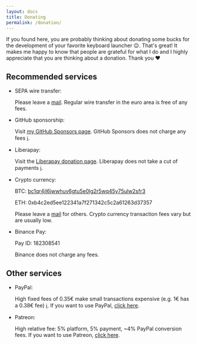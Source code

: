 ```yaml
---
layout: docs
title: Donating
permalink: /donation/
---
```

 
If you found here, you are probably thinking about donating some bucks for the development of your favorite keyboard launcher 😉.
That's great!
It makes me happy to know that people are grateful for what I do and I highly appreciate that you are thinking about a donation. 
Thank you ❤️

## Recommended services

* SEPA wire transfer:

  Please leave a [mail](mailto:manuelschneid3r@gmail.com?subject=Albert%20SEPA%20donation&body=Please%20send%20me%20your%20IBAN.).
  Regular wire transfer in the euro area is free of any fees. 

* GitHub sponsorship:

  Visit [my GitHub Sponsors page](https://github.com/sponsors/ManuelSchneid3r).
  GitHub Sponsors does not charge any fees [ℹ️](https://docs.github.com/en/sponsors/getting-started-with-github-sponsors/about-github-sponsors#about-github-sponsors).

* Liberapay:

  Visit the [Liberapay donation page](https://liberapay.com/manuelschneid3r/donate).
  Liberapay does not take a cut of payments [ℹ️](https://liberapay.com/about/faq#how-funded).

* Crypto currency:

  BTC: [bc1qr4jl6jwwhuv6gtu5e0lg2r5wq45y75ulw2sfr3](bitcoin:bc1qr4jl6jwwhuv6gtu5e0lg2r5wq45y75ulw2sfr3?amount=0.001)

  ETH: 0xb4c2ed5ee122341a7f271342c5c2a61263d37357
  
  Please leave a [mail](mailto:manuelschneid3r@gmail.com?subject=Albert%20crypto%20donation) for others.
  Crypto currency transaction fees vary but are usually low.

* Binance Pay:

  Pay ID: 182308541

  Binance does not charge any fees.
  
## Other services

* PayPal:

  High fixed fees of 0.35€ make small transactions expensive (e.g. 1€ has a 0.38€ fee) [ℹ️](https://www.paypal.com/webapps/mpp/paypal-fees).
  If you want to use PayPal, [click here](https://www.paypal.com/donate/?hosted_button_id=W74BQPKPGNSNC).

* Patreon:

  High relative fee: 5% platform, 5% payment, ~4% PayPal conversion fees.
  If you want to use Patreon, [click here](https://www.patreon.com/bePatron?u=4631163).
